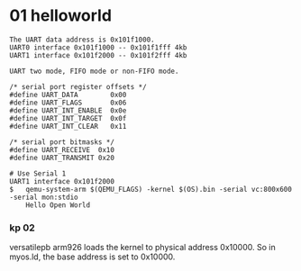 # 01 helloworld

```shell
The UART data address is 0x101f1000.
UART0 interface 0x101f1000 -- 0x101f1fff 4kb
UART1 interface 0x101f2000 -- 0x101f2fff 4kb

UART two mode, FIFO mode or non-FIFO mode.

/* serial port register offsets */
#define UART_DATA        0x00 
#define UART_FLAGS       0x06
#define UART_INT_ENABLE  0x0e
#define UART_INT_TARGET  0x0f
#define UART_INT_CLEAR   0x11

/* serial port bitmasks */
#define UART_RECEIVE  0x10
#define UART_TRANSMIT 0x20
```

```shell
# Use Serial 1
UART1 interface 0x101f2000
$ 	qemu-system-arm $(QEMU_FLAGS) -kernel $(OS).bin -serial vc:800x600 -serial mon:stdio
	Hello Open World
```

### kp 02 

versatilepb arm926 loads the kernel to physical address 0x10000.
So in myos.ld, the base address is set to 0x10000.
